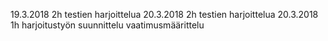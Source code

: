 19.3.2018 2h testien harjoittelua
20.3.2018 2h testien harjoittelua
20.3.2018 1h harjoitustyön suunnittelu vaatimusmäärittelu
